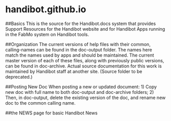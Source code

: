# handibot.github.io

##Basics
This is the source for the Handibot.docs system that provides Support Resources for the Handibot website and for Handibot Apps running in the FabMo system on Handibot tools.

##Organization
The current versions of help files with their common, calling-names can be found in the doc-output folder. The names here match the names used by apps and should be maintained. The current master version of each of these files, along with previously public versions, can be found in doc-archive. Actual source documentation for this work is maintained by Handibot staff at another site. (Source folder to be deprecated.)

##Posting New Doc
When posting a new or updated document: 1) Copy new doc with full name to both doc-output and doc-archive folders; 2) Then, in doc-output, delete the existing version of the doc, and rename new doc to the common calling name.

##the NEWS page for basic Handibot News
